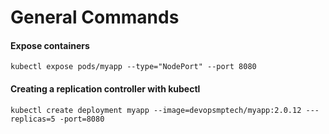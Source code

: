 # General Commands

#### Expose containers
`kubectl expose pods/myapp --type="NodePort" --port 8080`

#### Creating a replication controller with kubectl
`kubectl create deployment myapp --image=devopsmptech/myapp:2.0.12 ---replicas=5 -port=8080`
